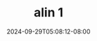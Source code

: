 --- 
title: "alin 1"
description: "download   alin 1 premium durasi panjang baru"
date: 2024-09-29T05:08:12-08:00
file_code: "oau95ur6wdte"
draft: false
cover: "esu3htz8hdg1hzgw.jpg"
tags: ["alin", "bokep-indo", "bokep-viral", "bokep-ig"]
length: 28
fld_id: "1482631"
foldername: "Alin"
categories: ["Alin"]
views: 0
---